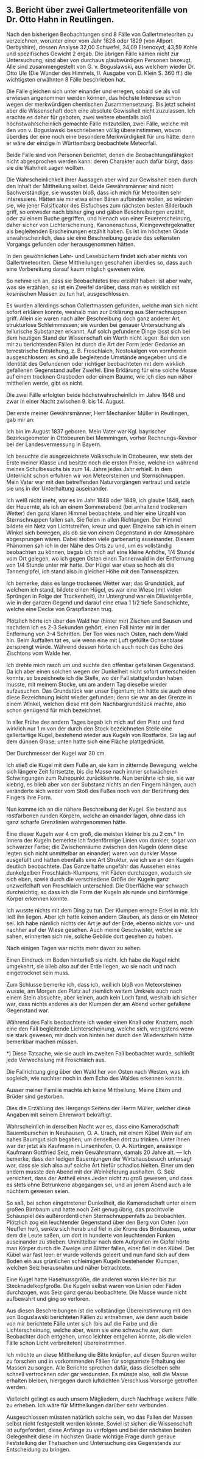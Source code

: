 ## 3. Bericht über zwei Gallertmeteoritenfälle von Dr. Otto Hahn in Reutlingen.

Nach den bisherigen Beobachtungen sind 8 Fälle von Gallertmeteoriten zu verzeichnen, worunter einer vom Jahr 1828 oder 1829 (von Allport Derbyshire), dessen Analyse 32,00 Schwefel, 34,09 Eisenoxyd, 43,59 Kohle und spezifisches Gewicht 2 ergab. Die übrigen Fälle kamen nicht zur Untersuchung, sind aber von durchaus glaubwürdigen Personen bezeugt. Alle sind zusammengestellt von G. v. Boguslawski, aus welchem wieder Dr. Otto Ule (Die Wunder des Himmels, II. Ausgabe von D. Klein S. 360 ff.) die wichtigsten erwähnten 8 Fälle beschrieben hat.

Die Fälle gleichen sich unter einander und erregen, sobald sie als voll erwiesen angenommen werden können, das höchste Interesse schon wegen der merkwürdigen chemischen Zusammensetzung. Bis jetzt scheint aber die Wissenschaft doch eine absolute Gewissheit nicht zuzulassen. Ich erachte es daher für geboten, zwei weitere ebenfalls bloß höchstwahrscheinlich gemachte Fälle mitzuteilen, zwei Fälle, welche mit den von v. Boguslawski beschriebenen völlig übereinstimmen, wovon überdies der eine noch eine besondere Merkwürdigkeit für uns hätte: denn er wäre der einzige in Württemberg beobachtete Meteorfall.

Beide Fälle sind von Personen berichtet, denen die Beobachtungsfähigkeit nicht abgesprochen werden kann: deren Charakter auch dafür bürgt, dass sie die Wahrheit sagen wollten.

Die Wahrscheinlichkeit ihrer Aussagen aber wird zur Gewissheit eben durch den Inhalt der Mittheilung selbst. Beide Gewährsmänner sind nicht Sachverständige, sie wussten bloß, dass ich mich für Meteoriten sehr interessiere. Hätten sie mir etwa einen Bären aufbinden wollen, so würden sie, wie jener Falsificator des Eisfuchses zum nächsten besten Bilderbuch griff, so entweder nach bisher ging und gäben Beschreibungen erzählt, oder zu einem Buche gegriffen, und hienach von einer Feuererscheinung, daher sicher von Lichterscheinung, Kanonenschuss, Kleingewehrgeknatter als begleitenden Erscheinungen erzählt haben. Es ist im höchsten Grade unwahrscheinlich, dass sie eine Beschreibung gerade des seltensten Vorgangs gefunden oder herausgenommen hätten.

In den gewöhnlichen Lehr- und Lesebüchern findet sich aber nichts von Gallertmeteoriten. Diese Mittheilungen geschahen überdies so, dass auch eine Vorbereitung darauf kaum möglich gewesen wäre.

So nehme ich an, dass sie Beobachtetes treu erzählt haben: ist aber wahr, was sie erzählen, so ist ein Zweifel darüber, dass man es wirklich mit kosmischen Massen zu tun hat, ausgeschlossen.

Es wurden allerdings schon Gallertmassen gefunden, welche man sich nicht sofort erklären konnte, weshalb man zur Erklärung aus Sternschnuppen griff. Allein sie waren nach aller Beschreibung doch ganz anderer Art, strukturlose Schleimmassen; sie wurden bei genauer Untersuchung als tellurische Substanzen erkannt. Auf solch gefundene Dinge lässt sich bei dem heutigen Stand der Wissenschaft ein Werth nicht legen. Bei den von mir zu berichtenden Fällen ist durch die Art der Form jeder Gedanke an terrestrische Entstehung, z. B. Froschlaich, Nostokalgen von vornherein ausgeschlossen: es sind alle begleitende Umstände angegeben und die Identität des Gefundenen oder richtiger beobachteten mit dem wirklich gefallenen Gegenstand außer Zweifel. Eine Erklärung für eine solche Masse auf einem trocknen Grasboden oder einem Baume, wie ich dies nun näher mittheilen werde, gibt es nicht.

Die zwei Fälle erfolgten beide höchstwahrscheinlich im Jahre 1848 und zwar in einer Nacht zwischen 9. bis 14. August.

Der erste meiner Gewährsmänner, Herr Mechaniker Müller in Reutlingen, gab mir an:

Ich bin im August 1837 geboren. Mein Vater war Kgl. bayrischer Bezirksgeometer in Ottobeuren bei Memmingen, vorher Rechnungs-Revisor bei der Landesvermessung in Bayern.

Ich besuchte die ausgezeichnete Volksschule in Ottobeuren, war stets der Erste meiner Klasse und besitze noch die ersten Preise, welche ich während meines Schulbesuchs bis zum 14. Jahre jedes Jahr erhielt. In dem Unterricht schon erfuhren wir von Meteorsteinen und Sternschnuppen. Mein Vater war mit den betreffenden Naturvorgängen vertraut und setzte sie uns in der Unterhaltung auseinander.

Ich weiß nicht mehr, war es im Jahr 1848 oder 1849, ich glaube 1848, nach der Heuernte, als ich an einem Sommerabend (bei anhaltend trockenem Wetter) den ganz klaren Himmel beobachtete, und hier eine Unzahl von Sternschnuppen fallen sah. Sie fielen in allen Richtungen. Der Himmel bildete ein Netz von Lichtstreifen, kreuz und quer. Einzelne sah ich in einem Winkel sich bewegen, als ob sie von einem Gegenstand in der Atmosphäre abgesprungen wären. Dabei stoben viele garbenartig auseinander. Diesem Phänomen sah ich in der Nähe des Orts zu und, um es vollständig beobachten zu können, begab ich mich auf eine kleine Anhöhe, 1/4 Stunde vom Ort gelegen, wo ich gegen Osten einen Tannenwald in der Entfernung von 1/4 Stunde unter mir hatte. Der Hügel war etwa so hoch als die Tannengipfel, ich stand also in gleicher Höhe mit den Tannenspitzen.

Ich bemerke, dass es lange trockenes Wetter war; das Grundstück, auf welchem ich stand, bildete einen Hügel, es war eine Wiese (mit vielen Sprüngen in Folge der Trockenheit), ihr Untergrund war ein Diluvialgerölle, wie in der ganzen Gegend und darauf eine etwa 1 1/2 tiefe Sandschichte, welche eine Decke von Graspflanzen trug.

Plötzlich hörte ich über den Wald her (hinter mir) Zischen und Sausen und nachdem ich es 2-3 Sekunden gehört, einen Fall hinter mir in der Entfernung von 3-4 Schritten. Der Ton wies nach Osten, nach dem Wald hin. Beim Auffallen tat es, wie wenn eine mit Luft gefüllte Ochsenblase zersprengt würde. Während dessen hörte ich auch noch das Echo des Zischtons vom Walde her.

Ich drehte mich rasch um und suchte den offenbar gefallenen Gegenstand. Da ich aber einen solchen wegen der Dunkelheit nicht sofort unterscheiden konnte, so bezeichnete ich die Stelle, wo der Fall stattgefunden haben musste, mit meinem Stocke, um am andern Tag dieselbe wieder aufzusuchen. Das Grundstück war unser Eigentum; ich hätte sie auch ohne diese Bezeichnung leicht wieder gefunden; denn sie war an der Grenze in einem Winkel, welchen diese mit dem Nachbargrundstück machte, also schon genügend für mich bezeichnet.

In aller Frühe des andern Tages begab ich mich auf den Platz und fand wirklich nur 1 m von der durch den Stock bezeichneten Stelle eine gallertartige Kugel, bestehend wieder aus Kugeln von Rostfarbe. Sie lag auf dem dünnen Grase; unten hatte sich eine Fläche plattgedrückt.

Der Durchmesser der Kugel war 30 cm.

Ich stieß die Kugel mit dem Fuße an, sie kam in zitternde Bewegung, welche sich längere Zeit fortsetzte, bis die Masse nach immer schwächeren Schwingungen zum Ruhepunkt zurückkehrte. Nun berührte ich sie, sie war klebrig, es blieb aber von der Substanz nichts an den Fingern hängen, auch veränderte sich weder vom Stoß des Fußes noch von der Berührung des Fingers ihre Form.

Nun komme ich an die nähere Beschreibung der Kugel. Sie bestand aus rostfarbenen runden Körpern, welche an einander lagen, ohne dass ich ganz scharfe Grenzlinien wahrgenommen hätte.

Eine dieser Kugeln war 4 cm groß, die meisten kleiner bis zu 2 cm.* Im Innern der Kugeln bemerkte ich fadenförmige Linien von dunkler, sogar von schwarzer Farbe; die Zwischenräume zwischen den Kugeln (denn diese legten sich nicht unmittelbar an einander) waren von dunkler Masse ausgefüllt und hatten ebenfalls eine Art Struktur, wie ich sie an den Kugeln deutlich beobachtete. Das Ganze hatte ungefähr das Aussehen eines dunkelgelben Froschlaich-Klumpens, mit Fäden durchzogen, wodurch sie sich eben, sowie durch die verschiedene Größe der Kugeln ganz unzweifelhaft von Froschlaich unterschied. Die Oberfläche war schwach durchsichtig, so dass ich die Form der Kugeln als runde und birnförmige Körper erkennen konnte.

Ich wusste nichts mit dem Ding zu tun. Der Klumpen erregte Eckel in mir. Ich ließ ihn liegen. Aber ich hatte keinen andern Glauben, als dass er ein Meteor sei. Ich habe nämlich nichts der Art je auf der Erde, ebenso nichts vor- und nachher auf der Wiese gesehen. Auch meine Geschwister, welche sie sahen, erinnerten sich nie, solche Gebilde dort gesehen zu haben.

Nach einigen Tagen war nichts mehr davon zu sehen.

Einen Eindruck im Boden hinterließ sie nicht. Ich habe die Kugel nicht umgekehrt, sie blieb also auf der Erde liegen, wo sie nach und nach eingetrocknet sein muss.

Zum Schlusse bemerke ich, dass ich, weil ich bloß von Meteorsteinen wusste, am Morgen den Platz auf ziemlich weitem Umkreis auch nach einem Stein absuchte, aber keinen, auch kein Loch fand, weshalb ich sicher war, dass nichts anderes als der Klumpen der am Abend vorher gefallene Gegenstand war.

Während des Falls beobachtete ich weder einen Knall oder Knattern, noch eine den Fall begleitende Lichterscheinung, welche sich, wenigstens wenn sie stark gewesen, mir doch von hinten her durch den Wiederschein hätte bemerkbar machen müssen.

*) Diese Tatsache, wie sie auch im zweiten Fall beobachtet wurde, schließt jede Verwechslung mit Froschlaich aus.

Die Fallrichtung ging über den Wald her von Osten nach Westen, was ich sogleich, wie nachher noch in dem Echo des Waldes erkennen konnte.

Ausser meiner Familie machte ich keine Mittheilung. Meine Eltern und Brüder sind gestorben.

Dies die Erzählung des Hergangs Seitens der Herrn Müller, welcher diese Angaben mit seinem Ehrenwort bekräftigt.

Wahrscheinlich in derselben Nacht war es, dass eine Kameradschaft Bauernburschen in Neuhausen, O. A. Urach, mit einem Kübel Wein auf ein nahes Baumgut sich begaben, um denselben dort zu trinken. Unter ihnen war der jetzt als Kaufmann in Linsenhofen, O. A. Nürtingen, ansässige Kaufmann Gottfried Seiz, mein Gewährsmann, damals 20 Jahre alt. — Ich bemerke, dass den ledigen Bauernjungen der Wirtshausbesuch untersagt war, dass sie sich also auf solche Art hiefür schadlos hielten. Einer um den andern musste den Abend mit der Weinlieferung aushalten. G. Seiz versichert, dass der Antheil eines Jeden nicht zu groß gewesen, und dass es stets ohne Betrunkene abgegangen sei, und an jenem Abend auch alle nüchtern gewesen seien.

So saß, bei schon eingetretener Dunkelheit, die Kameradschaft unter einem großen Birnbaum und hatte noch Zeit genug übrig, das prachtvolle Schauspiel des außerordentlichen Sternschnuppenfalls zu beobachten. Plötzlich zog ein leuchtender Gegenstand über den Berg von Osten (von Neuffen her), senkte sich herab und fiel in die Krone des Birnbaumes, unter dem die Leute saßen, um dort in hunderte von leuchtenden Funken auseinander zu stieben. Unmittelbar nach dem Aufprallen im Gipfel hörte man Körper durch die Zweige und Blätter fallen, einer fiel in den Kübel. Der Kübel war fast leer: er wurde vollends geleert und nun fand sich auf dem Boden ein aus grünlichen schleimigen Kugeln bestehender Klumpen, welchen Seiz herausnahm und näher betrachtete.

Eine Kugel hatte Haselnussgröße, die anderen waren kleiner bis zur Stecknadelkopfgroße. Die Kugeln selbst waren von Linien oder Fäden durchzogen, was Seiz ganz genau beobachtete. Die Masse wurde nicht aufbewahrt und ging so verloren.

Aus diesen Beschreibungen ist die vollständige Übereinstimmung mit den von Boguslawski berichteten Fällen zu entnehmen, wie denn auch beide von mir berichtete Fälle unter sich (bis auf die Farbe und die Lichterscheinung, welche aber, wenn sie eine schwache war, dem Beobachter doch entgehen, umso leichter entgehen konnte, als die vielen Fälle schon Licht verbreiteten) übereinstimmen.

Ich möchte an diese Mittheilung die Bitte knüpfen, auf diesen Spuren weiter zu forschen und in vorkommenden Fällen für sorgsamste Erhaltung der Massen zu sorgen. Alle Berichte sprechen dafür, dass dieselben sehr schnell vertrocknen oder gar verdunsten. Es müsste also, soll die Masse erhalten bleiben, hiergegen durch luftdichten Verschluss Vorsorge getroffen werden.

Vielleicht gelingt es auch unsern Mitgliedern, durch Nachfrage weitere Fälle zu erheben. Ich wäre für Mittheilungen darüber sehr verbunden.

Ausgeschlossen müssten natürlich solche sein, wo das Fallen der Massen selbst nicht festgestellt werden könnte. Soviel ist sicher: die Wissenschaft ist aufgefordert, diese Anfänge zu verfolgen und bei der nächsten besten Gelegenheit diese im höchsten Grade wichtige Frage durch genaue Feststellung der Thatsachen und Untersuchung des Gegenstands zur Entscheidung zu bringen.
